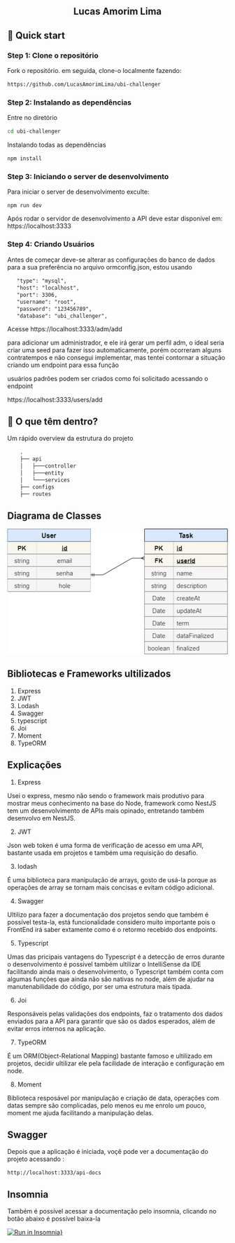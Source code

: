 <p align="center">
    <h2 align="center">Lucas Amorim Lima</h2>
</p> 


## :rocket: Quick start

### Step 1: Clone o repositório 

Fork o repositório. em seguida, clone-o localmente fazendo:

```bash
https://github.com/LucasAmorimLima/ubi-challenger
```

### Step 2: Instalando as dependências 

Entre no diretório

```bash
cd ubi-challenger
```

Instalando todas as dependências 
```bash
npm install
```

### Step 3: Iniciando o server de desenvolvimento

Para iniciar o server de desenvolvimento exculte:
```
npm run dev
```

Após rodar o servidor de desenvolvimento a API deve estar disponível em: https://localhost:3333

### Step 4: Criando Usuários

Antes de começar deve-se alterar as configurações do banco de dados para a sua preferência no arquivo ormconfig.json, estou usando 
```
   "type": "mysql",
   "host": "localhost",
   "port": 3306,
   "username": "root",
   "password": "123456789",
   "database": "ubi_challenger",
```

Acesse https://localhost:3333/adm/add

para adicionar um administrador, e ele irá gerar um perfil adm, o ideal seria criar uma seed para fazer isso automaticamente, porém ocorreram alguns contratempos e não consegui implementar, mas tentei contornar a situação criando um endpoint para essa função

usuários padrôes podem ser criados como foi solicitado acessando o endpoint

https://localhost:3333/users/add


## :open_file_folder: O que têm dentro?

Um rápido overview da estrutura do projeto
```
    .
    ├── api
    │   ├───controller
    │   ├───entity
    │   └───services
    ├── configs
    ├── routes
```
## Diagrama de Classes
<img src="https://github.com/LucasAmorimLima/LucasAmorimLima/blob/main/Ubi-Challenger.drawio.png" alt="Diagrama de Classes">

## Bibliotecas e Frameworks ultilizados

1. Express
2. JWT
3. Lodash
4. Swagger
5. typescript
6. Joi
7. Moment
8. TypeORM



## Explicações

1. Express
  
  Usei o express, mesmo não sendo o framework mais produtivo para mostrar meus conhecimento na base do Node,
  framework como NestJS tem um desenvolvimento de APIs mais opinado, entretando também desenvolvo em NestJS.
  
  
2. JWT

  Json web token é uma forma de verificação de acesso em uma API, bastante usada em projetos e também uma requisição do desafio.
  
3. lodash

  É uma biblioteca para manipulação de arrays, gosto de usá-la porque as operações de array se tornam mais concisas e evitam código adicional.
  
4. Swagger

  Ultilizo para fazer a documentação dos projetos sendo que também é possível testa-la, está funcionalidade considero muito importante pois o FrontEnd irá saber extamente como é o retormo recebido dos endpoints.
  
5. Typescript

  Umas das pricipais vantagens do Typescript é a detecção de erros durante o desenvolvimento é possivel também ultilizar o IntelliSense da IDE facilitando ainda mais o desenvolvimento,  o  Typescript também conta com algumas funções que ainda não são nativas no node, além de ajudar na manutenabilidade do código, por ser uma estrutura mais tipada.
  
6. Joi

  Responsáveis pelas validações dos endpoints, faz o tratamento dos dados enviados para a API para garantir que são os dados esperados, além de evitar erros internos na aplicação.
    
7. TypeORM

  É um ORM(Object-Relational Mapping) bastante famoso e ultilizado em projetos, decidir ultilizar ele pela facilidade de interação e configuração em node.
    
8. Moment

  Biblioteca resposável por manipulação e criação de data, operações com datas sempre são complicadas, pelo menos eu me enrolo um pouco, moment me ajuda facilitando a manipulação delas.

## Swagger

Depois que a aplicação é iniciada, voçê pode ver a documentação do projeto acessando :
```
http://localhost:3333/api-docs
```
## Insomnia 

Também é possível acessar a documentação pelo insomnia, clicando no botão abaixo é possível baixa-la

[![Run in Insomnia}](https://insomnia.rest/images/run.svg)](https://insomnia.rest/run/?label=Ubi-Challenger&uri=https%3A%2F%2Fgithub.com%2FLucasAmorimLima%2FLucasAmorimLima%2Fblob%2Fmain%2FInsomnia_2022-01-28.json)
